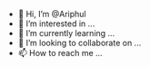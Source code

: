 - 👋 Hi, I’m @Ariphul
- 👀 I’m interested in ...
- 🌱 I’m currently learning ...
- 💞️ I’m looking to collaborate on ...
- 📫 How to reach me ...

<!---
Ariphul/Ariphul is a ✨ special ✨ repository because its `README.md` (this file) appears on your GitHub profile.
You can click the Preview link to take a look at your changes.
--->
